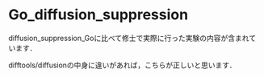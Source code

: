 ﻿# Go_diffusion_suppression
 diffusion_suppression_Goに比べて修士で実際に行った実験の内容が含まれています．
 
difftools/diffusionの中身に違いがあれば，こちらが正しいと思います．
